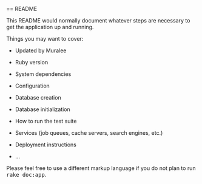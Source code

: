 == README

This README would normally document whatever steps are necessary to get the
application up and running.

Things you may want to cover:
 * Updated by Muralee
* Ruby version

* System dependencies

* Configuration

* Database creation

* Database initialization

* How to run the test suite

* Services (job queues, cache servers, search engines, etc.)

* Deployment instructions

* ...


Please feel free to use a different markup language if you do not plan to run
<tt>rake doc:app</tt>.
